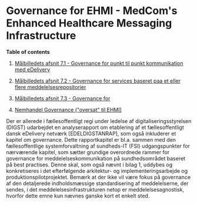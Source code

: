 # Governance for EHMI - MedCom's Enhanced Healthcare Messaging Infrastructure

**Table of contents**

1. [Målbilledets afsnit 7.1 - Governance for punkt til punkt kommunikation med eDelivery](01_governance-meddelelseskommunikation.md)

2. [Målbilledets afsnit 7.2 - Governance for services baseret paa et eller flere meddelelsesrepositorier](02_Services-baseret-paa-et-eller-flere-meddelelsesrepositorier.md)

3. [Målbilledets afsnit 7.3 - Governance for ](02_Services-baseret-paa-et-eller-flere-meddelelsesrepositorier.md)

4. [Nemhandel Governance ("oversat" til EHMI)](nemhandel.md)

Der er allerede i fællesoffentligt regi under ledelse af digitaliseringsstyrelsen (DIGST) udarbejdet en analyserapport om etablering af et fællesoffentligt dansk eDelivery netværk [EDELDIGSTANRAP], som også inkluderer et kapitel om governance. Dette rapportkapitel er bl.a. sammen med den fællesoffentlige systemforvaltning af sundheds-IT (FSI) udgangspunkter for nærværende kapitel, som sætter grundige overordnede rammer for governance for meddelelseskommunikation på sundhedsområdet baseret på best practises. Denne skal, som også nævnt i bilag 1, uddybes og konkretiseres i det efterfølgende arkitektur- og implementeringsarbejde og produktionspilotprojektet. Bemærk at der ikke vil være fokus på governance af den detaljerede indholdsmæssige standardisering af meddelelserne, der sendes, i det meddelelsesinfrastrukturen netop er meddelelsesagnostisk, hvorfor dette emne kun nævnes ganske kort et enkelt sted.
